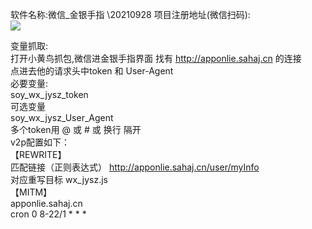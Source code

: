 软件名称:微信_金银手指 \20210928
项目注册地址(微信扫码):\
<img src="https://raw.githubusercontent.com/msechen/script/master/photo_2021-09-26_22-41-18.jpg"></img>

变量抓取: \
打开小黄鸟抓包,微信进金银手指界面 找有 http://apponlie.sahaj.cn 的连接 \
点进去他的请求头中token 和 User-Agent \
必要变量: \
soy_wx_jysz_token \
可选变量 \
soy_wx_jysz_User_Agent \
多个token用 @ 或 # 或 换行 隔开 \
v2p配置如下： \
【REWRITE】 \
匹配链接（正则表达式） http://apponlie.sahaj.cn/user/myInfo \
对应重写目标   wx_jysz.js \
【MITM】   \
apponlie.sahaj.cn \
cron 0 8-22/1 * * * 
